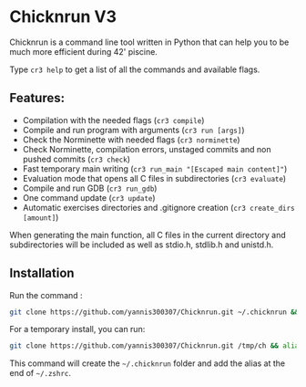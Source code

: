 # Chicknrun V3

Chicknrun is a command line tool written in Python that can help you to be much more efficient during 42' piscine.

Type `cr3 help` to get a list of all the commands and available flags.

## Features:
- Compilation with the needed flags (`cr3 compile`)
- Compile and run program with arguments (`cr3 run [args]`)
- Check the Norminette with needed flags (`cr3 norminette`)
- Check Norminette, compilation errors, unstaged commits and non pushed commits (`cr3 check`)
- Fast temporary main writing (`cr3 run_main "[Escaped main content]"`)
- Evaluation mode that opens all C files in subdirectories (`cr3 evaluate`)
- Compile and run GDB (`cr3 run_gdb`)
- One command update (`cr3 update`)
- Automatic exercises directories and .gitignore creation (`cr3 create_dirs [amount]`)

When generating the main function, all C files in the current directory and subdirectories will be included as well as stdio.h, stdlib.h and unistd.h.

## Installation

Run the command : 
```bash
git clone https://github.com/yannis300307/Chicknrun.git ~/.chicknrun && echo "alias cr3=\"python3 ~/.chicknrun/cr3.py\"" >> ~/.zshrc && source ~/.zshrc
```

For a temporary install, you can run:
```bash
git clone https://github.com/yannis300307/Chicknrun.git /tmp/ch && alias cr8="python3 /tmp/ch/cr3.py"
```

This command will create the `~/.chicknrun` folder and add the alias at the end of `~/.zshrc`.
